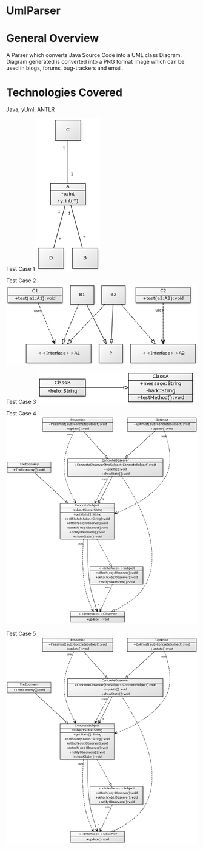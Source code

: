 # UmlParser

General Overview
=======================
A Parser which converts Java Source Code into a UML class Diagram. Diagram generated is converted into a PNG format image
which can be used in blogs, forums, bug-trackers and email.

Technologies Covered
=======================
Java, yUml, ANTLR

Test Case 1
![Alt text](https://github.com/yasham1990/UmlParser/blob/master/TestCaseImages/testcase1.png "Sign Up Screen")

Test Case 2
![Alt text](https://github.com/yasham1990/UmlParser/blob/master/TestCaseImages/testcase2.png "Sign Up Screen")

Test Case 3
![Alt text](https://github.com/yasham1990/UmlParser/blob/master/TestCaseImages/testcase3.png "Sign Up Screen")

Test Case 4
![Alt text](https://github.com/yasham1990/UmlParser/blob/master/TestCaseImages/testcase4.png "Sign Up Screen")

Test Case 5
![Alt text](https://github.com/yasham1990/UmlParser/blob/master/TestCaseImages/testcase4.png "Sign Up Screen")


